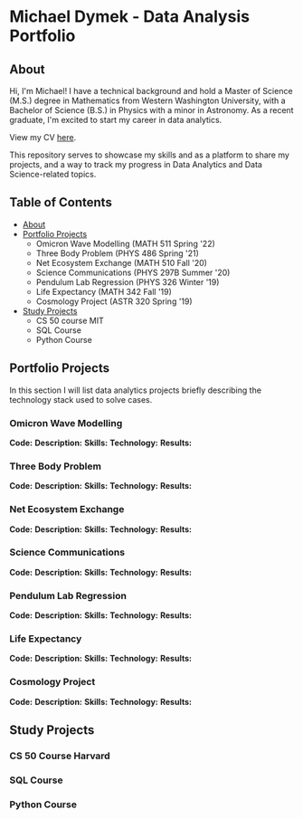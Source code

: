 # Michael Dymek - Data Analysis Portfolio
## About

Hi, I'm Michael! I have a technical background and hold a Master of Science (M.S.) degree in Mathematics from Western Washington University, with a Bachelor of Science (B.S.) in Physics with a minor in Astronomy. As a recent graduate, I'm excited to start my career in data analytics. 

View my CV [here](https://github.com/superspysnake1/Portfolio/blob/main/Dymek%20CV.pdf).

This repository serves to showcase my skills and as a platform to share my projects, and a way to track my progress in Data Analytics and Data Science-related topics.

## Table of Contents
 - [About](https://github.com/superspysnake1/Portfolio/blob/main/README.md#about)
 - [Portfolio Projects](https://github.com/superspysnake1/Portfolio/blob/main/README.md#portfolio-projects)
   - Omicron Wave Modelling (MATH 511 Spring '22)
   - Three Body Problem (PHYS 486 Spring '21)
   - Net Ecosystem Exchange (MATH 510 Fall '20)
   - Science Communications (PHYS 297B Summer '20)
   - Pendulum Lab Regression (PHYS 326 Winter '19)
   - Life Expectancy (MATH 342 Fall '19)
   - Cosmology Project (ASTR 320 Spring '19)
 - [Study Projects](https://github.com/superspysnake1/Portfolio/blob/main/README.md#study-projects)
   - CS 50 course MIT
   - SQL Course
   - Python Course

## Portfolio Projects
In this section I will list data analytics projects briefly describing the technology stack used to solve cases.
### Omicron Wave Modelling 

**Code:** 
**Description:**
**Skills:**
**Technology:**
**Results:**

### Three Body Problem

**Code:** 
**Description:**
**Skills:**
**Technology:**
**Results:**

### Net Ecosystem Exchange

**Code:** 
**Description:**
**Skills:**
**Technology:**
**Results:**

### Science Communications

**Code:** 
**Description:**
**Skills:**
**Technology:**
**Results:**

### Pendulum Lab Regression

**Code:** 
**Description:**
**Skills:**
**Technology:**
**Results:**

### Life Expectancy

**Code:** 
**Description:**
**Skills:**
**Technology:**
**Results:**

### Cosmology Project

**Code:** 
**Description:**
**Skills:**
**Technology:**
**Results:**

## Study Projects

### CS 50 Course Harvard

### SQL Course

### Python Course
